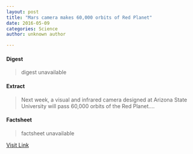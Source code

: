```yaml
---
layout: post
title: "Mars camera makes 60,000 orbits of Red Planet"
date: 2016-05-09
categories: Science
author: unknown author

---
```



#### Digest
>digest unavailable

#### Extract
>Next week, a visual and infrared camera designed at Arizona State University will pass 60,000 orbits of the Red Planet....

#### Factsheet
>factsheet unavailable

[Visit Link](http://phys.org/news354126889.html)


